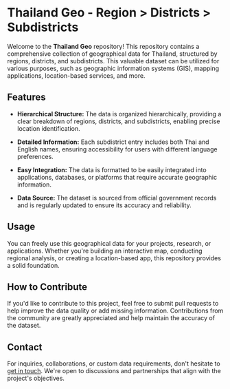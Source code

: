 # Thailand Geo - Region > Districts > Subdistricts

Welcome to the **Thailand Geo** repository! This repository contains a comprehensive collection of geographical data for Thailand, structured by regions, districts, and subdistricts. This valuable dataset can be utilized for various purposes, such as geographic information systems (GIS), mapping applications, location-based services, and more.

## Features

- **Hierarchical Structure:** The data is organized hierarchically, providing a clear breakdown of regions, districts, and subdistricts, enabling precise location identification.

- **Detailed Information:** Each subdistrict entry includes both Thai and English names, ensuring accessibility for users with different language preferences.

- **Easy Integration:** The data is formatted to be easily integrated into applications, databases, or platforms that require accurate geographic information.

- **Data Source:** The dataset is sourced from official government records and is regularly updated to ensure its accuracy and reliability.

## Usage

You can freely use this geographical data for your projects, research, or applications. Whether you're building an interactive map, conducting regional analysis, or creating a location-based app, this repository provides a solid foundation.

## How to Contribute

If you'd like to contribute to this project, feel free to submit pull requests to help improve the data quality or add missing information. Contributions from the community are greatly appreciated and help maintain the accuracy of the dataset.

## Contact

For inquiries, collaborations, or custom data requirements, don't hesitate to [get in touch](mailto:vamsi@pitby.com). We're open to discussions and partnerships that align with the project's objectives.
